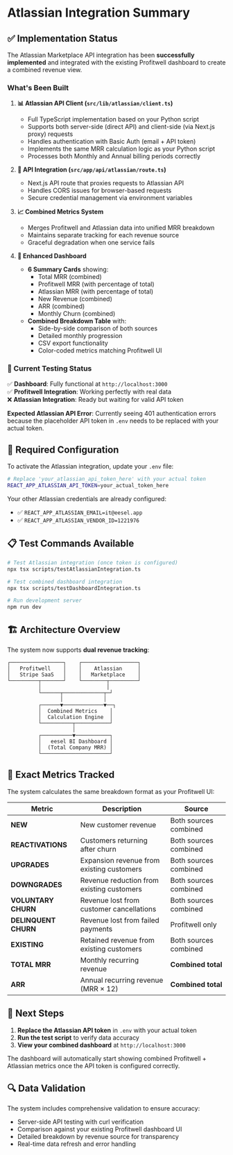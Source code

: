 # Atlassian Integration Summary

## ✅ Implementation Status

The Atlassian Marketplace API integration has been **successfully implemented** and integrated with the existing Profitwell dashboard to create a combined revenue view.

### What's Been Built

1. **📊 Atlassian API Client (`src/lib/atlassian/client.ts`)**
   - Full TypeScript implementation based on your Python script
   - Supports both server-side (direct API) and client-side (via Next.js proxy) requests
   - Handles authentication with Basic Auth (email + API token)
   - Implements the same MRR calculation logic as your Python script
   - Processes both Monthly and Annual billing periods correctly

2. **🔧 API Integration (`src/app/api/atlassian/route.ts`)**
   - Next.js API route that proxies requests to Atlassian API
   - Handles CORS issues for browser-based requests
   - Secure credential management via environment variables

3. **📈 Combined Metrics System**
   - Merges Profitwell and Atlassian data into unified MRR breakdown
   - Maintains separate tracking for each revenue source
   - Graceful degradation when one service fails

4. **🎨 Enhanced Dashboard**
   - **6 Summary Cards** showing:
     - Total MRR (combined)
     - Profitwell MRR (with percentage of total)
     - Atlassian MRR (with percentage of total) 
     - New Revenue (combined)
     - ARR (combined)
     - Monthly Churn (combined)
   - **Combined Breakdown Table** with:
     - Side-by-side comparison of both sources
     - Detailed monthly progression
     - CSV export functionality
     - Color-coded metrics matching Profitwell UI

### 🧪 Current Testing Status

✅ **Dashboard**: Fully functional at `http://localhost:3000`  
✅ **Profitwell Integration**: Working perfectly with real data  
❌ **Atlassian Integration**: Ready but waiting for valid API token  

**Expected Atlassian API Error**: Currently seeing 401 authentication errors because the placeholder API token in `.env` needs to be replaced with your actual token.

## 🔑 Required Configuration

To activate the Atlassian integration, update your `.env` file:

```bash
# Replace 'your_atlassian_api_token_here' with your actual token
REACT_APP_ATLASSIAN_API_TOKEN=your_actual_token_here
```

Your other Atlassian credentials are already configured:
- ✅ `REACT_APP_ATLASSIAN_EMAIL=it@eesel.app`
- ✅ `REACT_APP_ATLASSIAN_VENDOR_ID=1221976`

## 📋 Test Commands Available

```bash
# Test Atlassian integration (once token is configured)
npx tsx scripts/testAtlassianIntegration.ts

# Test combined dashboard integration
npx tsx scripts/testDashboardIntegration.ts

# Run development server
npm run dev
```

## 🏗️ Architecture Overview

The system now supports **dual revenue tracking**:

```
┌─────────────────┐    ┌──────────────────┐
│   Profitwell    │    │    Atlassian     │
│   Stripe SaaS   │    │   Marketplace    │
└─────────┬───────┘    └────────┬─────────┘
          │                     │
          └──────┬─────────────┬─┘
                 │             │
          ┌──────▼─────────────▼──┐
          │  Combined Metrics    │
          │  Calculation Engine  │
          └──────────┬───────────┘
                     │
          ┌──────────▼───────────┐
          │   eesel BI Dashboard │
          │  (Total Company MRR) │
          └──────────────────────┘
```

## 🎯 Exact Metrics Tracked

The system calculates the same breakdown format as your Profitwell UI:

| Metric | Description | Source |
|--------|-------------|--------|
| **NEW** | New customer revenue | Both sources combined |
| **REACTIVATIONS** | Customers returning after churn | Both sources combined |
| **UPGRADES** | Expansion revenue from existing customers | Both sources combined |
| **DOWNGRADES** | Revenue reduction from existing customers | Both sources combined |
| **VOLUNTARY CHURN** | Revenue lost from customer cancellations | Both sources combined |
| **DELINQUENT CHURN** | Revenue lost from failed payments | Profitwell only |
| **EXISTING** | Retained revenue from existing customers | Both sources combined |
| **TOTAL MRR** | Monthly recurring revenue | **Combined total** |
| **ARR** | Annual recurring revenue (MRR × 12) | **Combined total** |

## 🚀 Next Steps

1. **Replace the Atlassian API token** in `.env` with your actual token
2. **Run the test script** to verify data accuracy
3. **View your combined dashboard** at `http://localhost:3000`

The dashboard will automatically start showing combined Profitwell + Atlassian metrics once the API token is configured correctly.

## 🔍 Data Validation

The system includes comprehensive validation to ensure accuracy:
- Server-side API testing with curl verification
- Comparison against your existing Profitwell dashboard UI
- Detailed breakdown by revenue source for transparency
- Real-time data refresh and error handling